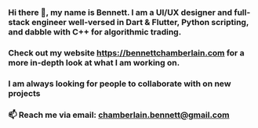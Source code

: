 ### Hi there 👋, my name is Bennett. I am a UI/UX designer and full-stack engineer well-versed in Dart & Flutter, Python scripting, and dabble with C++ for algorithmic trading.
### Check out my website https://bennettchamberlain.com for a more in-depth look at what I am working on.

### I am always looking for people to collaborate with on new projects
### 📫 Reach me via email: chamberlain.bennett@gmail.com
<!--
**bennettchamberlain/bennettchamberlain** is a ✨ _special_ ✨ repository because its `README.md` (this file) appears on your GitHub profile.

Here are some ideas to get you started:

- 🔭 I’m currently working on ...
- 🌱 I’m currently learning ...
- 👯 I’m looking to collaborate on ...
- 🤔 I’m looking for help with ...
- 💬 Ask me about ...
- 📫 How to reach me: ...
- 😄 Pronouns: ...
- ⚡ Fun fact: ...
-->
